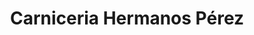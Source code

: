 ---
title: "Carniceria Hermanos Pérez"
url: /ciudad-ocampo/carniceria-hermanos-perez/
shop: Supermarkt
---